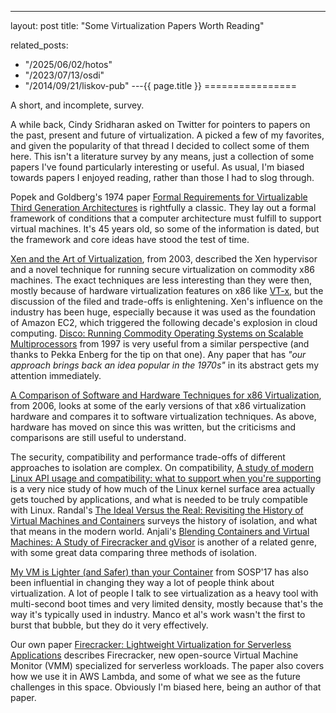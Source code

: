 ---
layout: post
title: "Some Virtualization Papers Worth Reading"



related_posts:
  - "/2025/06/02/hotos"
  - "/2023/07/13/osdi"
  - "/2014/09/21/liskov-pub"
---{{ page.title }}
================

<p class="meta">A short, and incomplete, survey.</p>

A while back, Cindy Sridharan asked on Twitter for pointers to papers on the past, present and future of virtualization. A picked a few of my favorites, and given the popularity of that thread I decided to collect some of them here. This isn't a literature survey by any means, just a collection of some papers I've found particularly interesting or useful. As usual, I'm biased towards papers I enjoyed reading, rather than those I had to slog through.

Popek and Goldberg's 1974 paper [Formal Requirements for Virtualizable Third Generation Architectures](http://citeseerx.ist.psu.edu/viewdoc/download?doi=10.1.1.141.4815&rep=rep1&type=pdf) is rightfully a classic. They lay out a formal framework of conditions that a computer architecture must fulfill to support virtual machines. It's 45 years old, so some of the information is dated, but the framework and core ideas have stood the test of time.

[Xen and the Art of Virtualization](https://www.cl.cam.ac.uk/research/srg/netos/papers/2003-xensosp.pdf), from 2003, described the Xen hypervisor and a novel technique for running secure virtualization on commodity x86 machines. The exact techniques are less interesting than they were then, mostly because of hardware virtualization features on x86 like [VT-x](https://en.wikipedia.org/wiki/X86_virtualization), but the discussion of the filed and trade-offs is enlightening. Xen's influence on the industry has been huge, especially because it was used as the foundation of Amazon EC2, which triggered the following decade's explosion in cloud computing. [Disco: Running Commodity Operating Systems on Scalable Multiprocessors](http://pages.cs.wisc.edu/~remzi/Classes/838/Spring2013/Papers/bugnion97disco.pdf) from 1997 is very useful from a similar perspective (and thanks to Pekka Enberg for the tip on that one). Any paper that has *"our approach brings back an idea popular in the 1970s"* in its abstract gets my attention immediately.

[A Comparison of Software and Hardware Techniques for x86 Virtualization](https://www.vmware.com/pdf/asplos235_adams.pdf), from 2006, looks at some of the early versions of that x86 virtualization hardware and compares it to software virtualization techniques. As above, hardware has moved on since this was written, but the criticisms and comparisons are still useful to understand.

The security, compatibility and performance trade-offs of different approaches to isolation are complex. On compatibility, [A study of modern Linux API usage and compatibility: what to support when you're supporting](https://dl.acm.org/doi/10.1145/2901318.2901341) is a very nice study of how much of the Linux kernel surface area actually gets touched by applications, and what is needed to be truly compatible with Linux. Randal's [The Ideal Versus the Real: Revisiting the History of Virtual Machines and Containers](https://arxiv.org/abs/1904.12226) surveys the history of isolation, and what that means in the modern world. Anjali's [Blending Containers and Virtual Machines: A Study of Firecracker and gVisor](https://dl.acm.org/doi/pdf/10.1145/3381052.3381315) is another of a related genre, with some great data comparing three methods of isolation.

[My VM is Lighter (and Safer) than your Container](https://dl.acm.org/doi/10.1145/3132747.3132763) from SOSP'17 has also been influential in changing they way a lot of people think about virtualization. A lot of people I talk to see virtualization as a heavy tool with multi-second boot times and very limited density, mostly because that's the way it's typically used in industry. Manco et al's work wasn't the first to burst that bubble, but they do it very effectively.

Our own paper [Firecracker: Lightweight Virtualization for Serverless Applications](https://www.amazon.science/publications/firecracker-lightweight-virtualization-for-serverless-applications) describes Firecracker, new open-source Virtual Machine Monitor (VMM) specialized for serverless workloads. The paper also covers how we use it in AWS Lambda, and some of what we see as the future challenges in this space. Obviously I'm biased here, being an author of that paper.